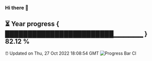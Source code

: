 ### Hi there 👋
⏳ Year progress { ████████████████████████▁▁▁▁▁▁ } 82.12 %
---
⏰ Updated on Thu, 27 Oct 2022 18:08:54 GMT
![Progress Bar CI](https://github.com/Moyi321/Moyi321/workflows/Progress%20Bar%20CI/badge.svg)
